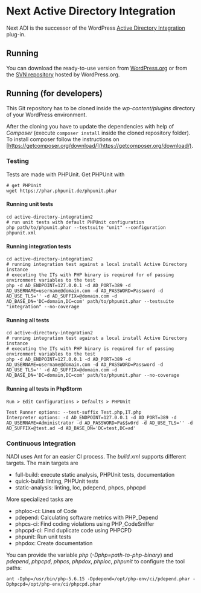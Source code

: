 # Next Active Directory Integration
Next ADI is the successor of the WordPress [Active Directory Integration](https://wordpress.org/plugins/active-directory-integration/) plug-in.

## Running
You can download the ready-to-use version from [WordPress.org](https://wordpress.org/plugins/next-active-directory-integration) or from the [SVN repository](https://plugins.svn.wordpress.org/next-active-directory-integration) hosted by WordPress.org.

## Running (for developers)
This Git repository has to be cloned inside the *wp-content/plugins* directory of your WordPress environment.

After the cloning you have to update the dependencies with help of *Composer* (execute `composer install` inside the cloned repository folder).
To install composer follow the instructions on [https://getcomposer.org/download/](https://getcomposer.org/download/).
	
### Testing
Tests are made with PHPUnit. Get PHPUnit with

	# get PHPUnit
	wget https://phar.phpunit.de/phpunit.phar

#### Running unit tests

 	cd active-directory-integration2
	# run unit tests with default PHPUnit configuration
	php path/to/phpunit.phar --testsuite "unit" --configuration phpunit.xml

#### Running integration tests 

	cd active-directory-integration2
	# running integration test against a local install Active Directory instance
	# executing the ITs with PHP binary is required for of passing environment variables to the test
	php -d AD_ENDPOINT=127.0.0.1 -d AD_PORT=389 -d AD_USERNAME=username@domain.com -d AD_PASSWORD=Password -d AD_USE_TLS='' -d AD_SUFFIX=@domain.com -d AD_BASE_DN='DC=domain,DC=com' path/to/phpunit.phar --testsuite "integration" --no-coverage

#### Running all tests

	cd active-directory-integration2
	# running integration test against a local install Active Directory instance
	# executing the ITs with PHP binary is required for of passing environment variables to the test
	php -d AD_ENDPOINT=127.0.0.1 -d AD_PORT=389 -d AD_USERNAME=username@domain.com -d AD_PASSWORD=Password -d AD_USE_TLS='' -d AD_SUFFIX=@domain.com -d AD_BASE_DN='DC=domain,DC=com' path/to/phpunit.phar --no-coverage

#### Running all tests in PhpStorm
	
	Run > Edit Configurations > Defaults > PHPUnit
	
	Test Runner options: --test-suffix Test.php,IT.php
	Interpreter options: -d AD_ENDPOINT=127.0.0.1 -d AD_PORT=389 -d AD_USERNAME=Administrator -d AD_PASSWORD=Pa$$w0rd -d AD_USE_TLS='' -d AD_SUFFIX=@test.ad -d AD_BASE_DN='DC=test,DC=ad'

### Continuous Integration
NADI uses Ant for an easier CI process. The *build.xml* supports different targets. The main targets are

 - full-build: execute static analysis, PHPUnit tests, documentation
 - quick-build: linting, PHPUnit tests
 - static-analysis: linting, loc, pdepend, phpcs, phpcpd

More specialized tasks are

 - phploc-ci: Lines of Code
 - pdepend: Calculating software metrics with PHP_Depend
 - phpcs-ci: Find coding violations using PHP_CodeSniffer
 - phpcpd-ci: Find duplicate code using PHPCPD
 - phpunit: Run unit tests
 - phpdox: Create documentation

You can provide the variable *php* (*-Dphp=path-to-php-binary*) and *pdepend*, *phpcpd*, *phpcs*, *phpdox*, *phploc*, *phpunit* to configure the tool paths:

	ant -Dphp=/usr/bin/php-5.6.15 -Dpdepend=/opt/php-env/ci/pdepend.phar -Dphpcpd=/opt/php-env/ci/phpcpd.phar
	

